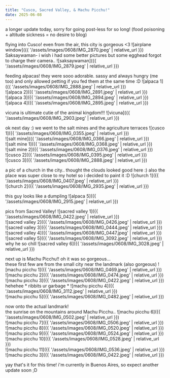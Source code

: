 ```yaml
---
title: "Cusco, Sacred Valley, & Machu Picchu!"
date: 2025-06-08
---
```

a longer update today, sorry for going post-less for so long! (food poisoning + altitude sickness = no desire to blog)  

flying into Cusco! even from the air, this city is gorgeous <3
![airplane window]({{ '/assets/images/0608/IMG_2870.jpeg' | relative_url }})  
Saksaywaman- i wish i had some better pictures but some egghead forgot to charge their camera..
![saksaywaman]({{ '/assets/images/0608/IMG_2879.jpeg' | relative_url }})  

feeding alpacas! they were sooo adorable. sassy and always hungry (me too) and only allowed petting if you fed them at the same time :D
![alpaca 1]({{ '/assets/images/0608/IMG_2888.jpeg' | relative_url }})  
![alpaca 2]({{ '/assets/images/0608/IMG_2891.jpeg' | relative_url }})  
![alpaca 3]({{ '/assets/images/0608/IMG_2894.jpeg' | relative_url }})  
![alpaca 4]({{ '/assets/images/0608/IMG_2895.jpeg' | relative_url }})  

vicuna is ultimate cutie of the animal kingdom!!!
![vicuna]({{ '/assets/images/0608/IMG_2903.jpeg' | relative_url }})  

ok next day :) we went to the salt mines and the agriculture terraces
![cusco 1]({{ '/assets/images/0608/IMG_0355.jpeg' | relative_url }})  
![salt mine]({{ '/assets/images/0608/IMG_0366.jpeg' | relative_url }})  
![salt mine 1]({{ '/assets/images/0608/IMG_0368.jpeg' | relative_url }})  
![salt mine 2]({{ '/assets/images/0608/IMG_0376.jpeg' | relative_url }})  
![cusco 2]({{ '/assets/images/0608/IMG_0395.jpeg' | relative_url }})  
![cusco 3]({{ '/assets/images/0608/IMG_2888.jpeg' | relative_url }})  

a pic of a church in the city.. thought the clouds looked good here :) also the place was super close to my hotel so i decided to paint it :D
![church 1]({{ '/assets/images/0608/IMG_0407.jpeg' | relative_url }})  
![church 2]({{ '/assets/images/0608/IMG_2935.jpeg' | relative_url }})  

this guy looks like a dumpling
![alpaca 5]({{ '/assets/images/0608/IMG_2915.jpeg' | relative_url }})  

pics from Sacred Valley!
![sacred valley 1]({{ '/assets/images/0608/IMG_0422.jpeg' | relative_url }})  
![sacred valley 2]({{ '/assets/images/0608/IMG_0426.jpeg' | relative_url }})  
![sacred valley 3]({{ '/assets/images/0608/IMG_0444.jpeg' | relative_url }})  
![sacred valley 4]({{ '/assets/images/0608/IMG_0447.jpeg' | relative_url }})  
![sacred valley 5]({{ '/assets/images/0608/IMG_3092.jpeg' | relative_url }})  
why he so chill
![sacred valley 6]({{ '/assets/images/0608/IMG_3028.jpeg' | relative_url }})  

next up is Machu Picchu!! oh it was so gorgeous...  
these first few are from the small city near the landmark (also gorgeous)
![machu picchu 1]({{ '/assets/images/0608/IMG_0469.jpeg' | relative_url }})  
![machu picchu 2]({{ '/assets/images/0608/IMG_0474.jpeg' | relative_url }})  
![machu picchu 3]({{ '/assets/images/0608/IMG_0422.jpeg' | relative_url }})  
hehehee * ribbits ur garbage *
![machu picchu 4]({{ '/assets/images/0608/IMG_3112.jpeg' | relative_url }})  
![machu picchu 5]({{ '/assets/images/0608/IMG_0482.jpeg' | relative_url }})  

now onto the actual landmark!  
the sunrise on the mountains around Machu Picchu..
![machu picchu 6]({{ '/assets/images/0608/IMG_0502.jpeg' | relative_url }})  
![machu picchu 7]({{ '/assets/images/0608/IMG_0506.jpeg' | relative_url }})  
![machu picchu 8]({{ '/assets/images/0608/IMG_0520.jpeg' | relative_url }})  
![machu picchu 9]({{ '/assets/images/0608/IMG_0524.jpeg' | relative_url }})  
![machu picchu 10]({{ '/assets/images/0608/IMG_0528.jpeg' | relative_url }})  
![machu picchu 11]({{ '/assets/images/0608/IMG_0536.jpeg' | relative_url }})  
![machu picchu 3]({{ '/assets/images/0608/IMG_0422.jpeg' | relative_url }})  

yay that's it for this time! i'm currently in Buenos Aires, so expect another update soon ;D
